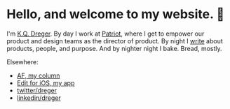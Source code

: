 

# Hello, and welcome to my website. 👋 

I'm [K.Q. Dreger](/about/). By day I work at [Patriot](https://patriotsoftware.com/), where I get to empower our product and design teams as the director of product. By night I [write](/notes/) about products, people, and purpose. And by nighter night I bake. Bread, mostly. 

Elsewhere: 

- [AF, my column](https://audaciousfox.net)
- [Edit for iOS, my app](https://audaciousfox.net/projects/edit/)
- [twitter/dreger](https://twitter.com/dreger)
- [linkedin/dreger](https://www.linkedin.com/in/dreger)
